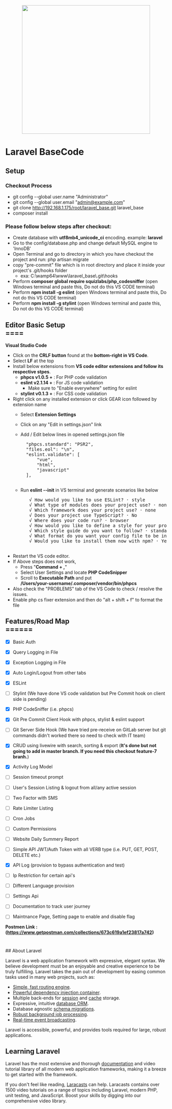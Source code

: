 <p align="center"><a href="https://laravel.com" target="_blank"><img src="https://raw.githubusercontent.com/laravel/art/master/logo-lockup/5%20SVG/2%20CMYK/1%20Full%20Color/laravel-logolockup-cmyk-red.svg" width="400"></a></p>

<h1>Laravel BaseCode</h1>

<h2>Setup</h2>

<h3>Checkout Process</h3>

- git config --global user.name "Administrator"
- git config --global user.email "admin@example.com"
- git clone http://192.168.1.175/root/laravel_base.git laravel_base
- composer install

<p></p>

<h3>Please follow below steps after checkout:</h3>

- Create database with <b>utf8mb4_unicode_ci</b> encoding. example: <b>laravel</b>
- Go to the config/database.php and change default MySQL engine to 'InnoDB'
- Open Terminal and go to directory in which you have checkout the project and run: php artisan migrate
- copy "pre-commit" file which is in root directory and place it inside your project's .git/hooks folder
    - exa: C:\wamp64\www\laravel_base\\.git\hooks
- Perform <b>composer global require squizlabs/php_codesniffer</b> (open Windows terminal and paste this, Do not do this VS CODE terminal)
- Perform <b>npm install -g eslint</b> (open Windows terminal and paste this, Do not do this VS CODE terminal)
- Perform <b>npm install -g stylint</b> (open Windows terminal and paste this, Do not do this VS CODE terminal)

<p></p>

<h2>Editor Basic Setup<br/>====</h2>

<b>Visual Studio Code</b>

- Click on the <b>CRLF button</b> found at the <b>bottom-right in VS Code</b>.
- Select <b>LF</b>  at the top
- Install below extensions from <b>VS code editor extensions and follow its respective stpes</b>.
    - <b>phpcs v1.0.5 +</b> : For PHP code validation
    - <b>eslint v2.1.14 +</b> : For JS code validation
        - Make sure to "Enable everywhere" setting for eslint
    - <b>stylint v0.1.3 +</b> : For CSS code validation
- Right click on any installed extension or click GEAR icon followed by extension name
    - Select <b>Extension Settings</b>
    - Click on any "Edit in settings.json" link<br/>
    - Add / Edit below lines in opened settings.json file<br/>
        <pre>
        "phpcs.standard": "PSR2",
        "files.eol": "\n",
        "eslint.validate": [
            "vue",
            "html",
            "javascript"
        ],
        </pre>

    - Run <b>eslint --init</b> in VS terminal and generate scenarios like below
    <pre>
        √ How would you like to use ESLint? · style       
        √ What type of modules does your project use? · none
        √ Which framework does your project use? · none
        √ Does your project use TypeScript? · No
        √ Where does your code run? · browser
        √ How would you like to define a style for your project? · guide
        √ Which style guide do you want to follow? · standard
        √ What format do you want your config file to be in? · JSON
        √ Would you like to install them now with npm? · Yes
    </pre>
- Restart the VS code editor.
- If Above steps does not work, </b>
    - Press "<b>Command + ,</b>"
    - Select User Settings and locate <b>PHP CodeSnipper</b>
    - Scroll to <b>Executable Path</b> and put<br>
        <b>/Users/your-username/.composer/vendor/bin/phpcs</b>
- Also check the "PROBLEMS" tab of the VS Code to check / resolve the issues.
- Enable php cs fixer extension and then do "alt + shift + f" to format the file

<p></p>

<h2>Features/Road Map<br/>======</h2>

- [x] Basic Auth
- [x] Query Logging in File
- [x] Exception Logging in File
- [x] Auto Login/Logout from other tabs
- [x] ESLint
- [ ] Stylint (We have done VS code validation but Pre Commit hook on client side is pending)
- [x] PHP CodeSniffer (i.e. phpcs)
- [x] Git Pre Commit Client Hook with phpcs, stylist & eslint support
- [ ] Git Server Side Hook (We have tried pre-receive on GitLab server but git commands didn't worked there so need to check with IT team)
- [x] CRUD using livewire with search, sorting & export (<b>It's done but not going to add in master branch. If you need this checkout feature-7 branh.</b>)
- [x] Activity Log Model
- [ ] Session timeout prompt
- [ ] User's Session Listing & logout from all/any active session
- [ ] Two Factor with SMS
- [ ] Rate Limiter Listing
- [ ] Cron Jobs
- [ ] Custom Permissions
- [ ] Website Daily Summery Report
- [ ] Simple API JWT/Auth Token with all VERB type (i.e. PUT, GET, POST, DELETE etc.)
- [x] API Log (provision to bypass authentication and test)
- [ ] Ip Restriction for certain api's
- [ ] Different Language provision
- [ ] Settings Api
- [ ] Documentation to track user journey
- [ ] Maintnance Page, Setting page to enable and disable flag




<b>Postmen Link : (https://www.getpostman.com/collections/673c619a1ef23817a742)</b>
<h1></h1>
## About Laravel

Laravel is a web application framework with expressive, elegant syntax. We believe development must be an enjoyable and creative experience to be truly fulfilling. Laravel takes the pain out of development by easing common tasks used in many web projects, such as:

- [Simple, fast routing engine](https://laravel.com/docs/routing).
- [Powerful dependency injection container](https://laravel.com/docs/container).
- Multiple back-ends for [session](https://laravel.com/docs/session) and [cache](https://laravel.com/docs/cache) storage.
- Expressive, intuitive [database ORM](https://laravel.com/docs/eloquent).
- Database agnostic [schema migrations](https://laravel.com/docs/migrations).
- [Robust background job processing](https://laravel.com/docs/queues).
- [Real-time event broadcasting](https://laravel.com/docs/broadcasting).

Laravel is accessible, powerful, and provides tools required for large, robust applications.

## Learning Laravel

Laravel has the most extensive and thorough [documentation](https://laravel.com/docs) and video tutorial library of all modern web application frameworks, making it a breeze to get started with the framework.

If you don't feel like reading, [Laracasts](https://laracasts.com) can help. Laracasts contains over 1500 video tutorials on a range of topics including Laravel, modern PHP, unit testing, and JavaScript. Boost your skills by digging into our comprehensive video library.
